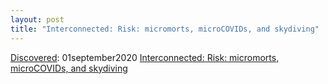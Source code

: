 ```yaml
---
layout: post
title: "Interconnected: Risk: micromorts, microCOVIDs, and skydiving"
---
```

[Discovered](http://rolandtanglao.com/2020/07/29/p1-blogthis-checkvist-list-links-to-blog/): 01september2020 [Interconnected: Risk: micromorts, microCOVIDs, and skydiving](http://interconnected.org/home/2020/09/01/microcovids)
